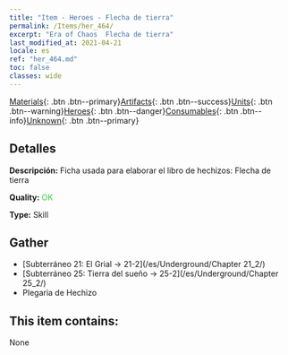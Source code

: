 ```yaml
---
title: "Item - Heroes - Flecha de tierra"
permalink: /Items/her_464/
excerpt: "Era of Chaos  Flecha de tierra"
last_modified_at: 2021-04-21
locale: es
ref: "her_464.md"
toc: false
classes: wide
---
```

 [Materials](/es/Items/){: .btn .btn--primary}[Artifacts](/es/Items/Artifacts/){: .btn .btn--success}[Units](/es/Items/Units/){: .btn .btn--warning}[Heroes](/es/Items/Heroes/){: .btn .btn--danger}[Consumables](/es/Items/Consumables/){: .btn .btn--info}[Unknown](/es/Items/Unknown/){: .btn .btn--primary}

## Detalles
 **Descripción:** Ficha usada para elaborar el libro de hechizos: Flecha de tierra

 **Quality:** <span style="color: #32CD32">OK</span>

 **Type:** Skill

## Gather

*    [Subterráneo 21: El Grial -> 21-2](/es/Underground/Chapter 21_2/) 
*    [Subterráneo 25: Tierra del sueño -> 25-2](/es/Underground/Chapter 25_2/) 
*    Plegaria de Hechizo 

## This item contains:

  None

